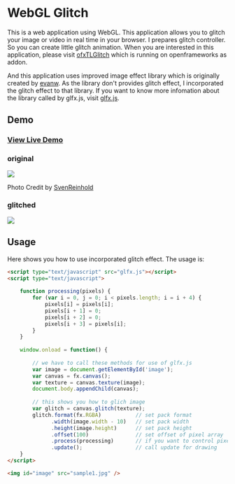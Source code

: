 WebGL Glitch
============

This is a web application using WebGL. This application allows you to glitch your image or video in real time in your browser. 
I prepares glitch controller. So you can create little glitch animation. 
When you are interested in this application, please visit <a href="https://github.com/after12am/ofxTLGlitch">ofxTLGlitch</a> which is running on openframeworks as addon.  

And this application uses improved image effect library which is originally created by <a href="https://github.com/evanw">evanw</a>. 
As the library don't provides glitch effect, I incorporated the glitch effect to that library. 
If you want to know more infomation about the library called by glfx.js, visit <a href="https://github.com/evanw/glfx.js">glfx.js</a>. 

## Demo

### <a href="http://after12am.github.com/WebGLGlitch/">View Live Demo</a>

### original

<img src="https://raw.github.com/after12am/WebGLGlitch/master/doc/sample1.jpg" />

Photo Credit by <a href="http://www.flickr.com/photos/svenreinhold/6911691814/in/photostream">SvenReinhold</a>

### glitched

<img src="https://raw.github.com/after12am/WebGLGlitch/master/doc/sample2.jpg" />

## Usage

Here shows you how to use incorporated glitch effect. The usage is:

```html
<script type="text/javascript" src="glfx.js"></script>
<script type="text/javascript">
    
    function processing(pixels) {
        for (var i = 0, j = 0; i < pixels.length; i = i + 4) {
            pixels[i] = pixels[i];
            pixels[i + 1] = 0;
            pixels[i + 2] = 0;
            pixels[i + 3] = pixels[i];
        }
    }
    
    window.onload = function() {
        
        // we have to call these methods for use of glfx.js
        var image = document.getElementById('image');
        var canvas = fx.canvas();
        var texture = canvas.texture(image);
        document.body.appendChild(canvas);
        
        // this shows you how to glich image
        var glitch = canvas.glitch(texture);
        glitch.format(fx.RGBA)           // set pack format
              .width(image.width - 10)   // set pack width
              .height(image.height)      // set pack height
              .offset(100)               // set offset of pixel array
              .process(processing)       // if you want to control pixels, call process function like this.
              .update();                 // call update for drawing
    }
</script>

<img id="image" src="sample1.jpg" />
```